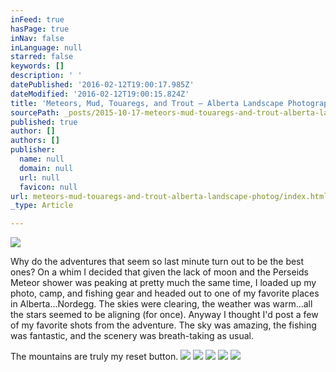 ```yaml
---
inFeed: true
hasPage: true
inNav: false
inLanguage: null
starred: false
keywords: []
description: ' '
datePublished: '2016-02-12T19:00:17.985Z'
dateModified: '2016-02-12T19:00:15.824Z'
title: 'Meteors, Mud, Touaregs, and Trout – Alberta Landscape Photographer'
sourcePath: _posts/2015-10-17-meteors-mud-touaregs-and-trout-alberta-landscape-photog.md
published: true
author: []
authors: []
publisher:
  name: null
  domain: null
  url: null
  favicon: null
url: meteors-mud-touaregs-and-trout-alberta-landscape-photog/index.html
_type: Article

---
```

![](https://s3-us-west-2.amazonaws.com/the-grid-img/p/924c070d8b312d8b64c47a03b638c725c2209dbb.jpg)

Why do the adventures that seem so last minute turn out to be the best ones?  On a whim I decided that given the lack of moon and the Perseids Meteor shower was peaking at pretty much the same time, I loaded up my photo, camp, and fishing gear and headed out to one of my favorite places in Alberta...Nordegg.  The skies were clearing, the weather was warm...all the stars seemed to be aligning (for once).  Anyway I thought I'd post a few of my favorite shots from the adventure.  The sky was amazing, the fishing was fantastic, and the scenery was breath-taking as usual.

The mountains are truly my reset button.
![](https://s3-us-west-2.amazonaws.com/the-grid-img/p/320937c1c72d800ab96bb31ee884102e9bd75e91.jpg)
![](https://s3-us-west-2.amazonaws.com/the-grid-img/p/0b18be3adc61570b66ce9e094f0b67be1e459594.jpg)
![](https://s3-us-west-2.amazonaws.com/the-grid-img/p/15d0fc832919240a1ac03adc68cb03daf065f923.jpg)
![](https://the-grid-user-content.s3-us-west-2.amazonaws.com/2bfee64e-564d-43eb-b1d9-5586d74a58d2.jpg)
![](https://the-grid-user-content.s3-us-west-2.amazonaws.com/7f041fc7-35fc-4712-9b0a-285bbbdc2f8d.jpg)